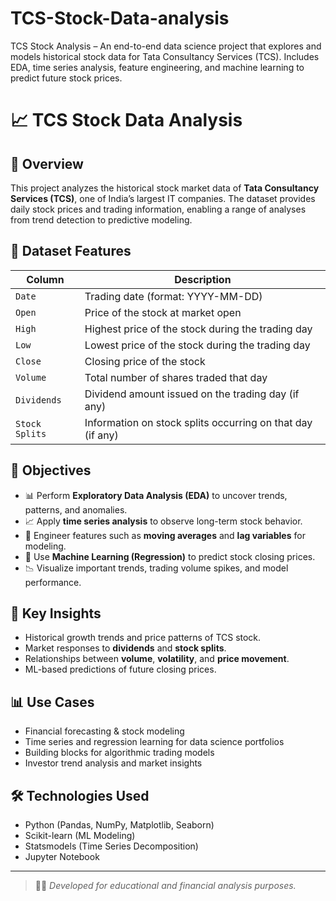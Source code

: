# TCS-Stock-Data-analysis
TCS Stock Analysis – An end-to-end data science project that explores and models historical stock data for Tata Consultancy Services (TCS). Includes EDA, time series analysis, feature engineering, and machine learning to predict future stock prices.


# 📈 TCS Stock Data Analysis

## 📄 Overview
This project analyzes the historical stock market data of **Tata Consultancy Services (TCS)**, one of India’s largest IT companies. The dataset provides daily stock prices and trading information, enabling a range of analyses from trend detection to predictive modeling.

## 📂 Dataset Features

| Column         | Description                                                  |
|----------------|--------------------------------------------------------------|
| `Date`         | Trading date (format: YYYY-MM-DD)                            |
| `Open`         | Price of the stock at market open                            |
| `High`         | Highest price of the stock during the trading day            |
| `Low`          | Lowest price of the stock during the trading day             |
| `Close`        | Closing price of the stock                                    |
| `Volume`       | Total number of shares traded that day                       |
| `Dividends`    | Dividend amount issued on the trading day (if any)           |
| `Stock Splits` | Information on stock splits occurring on that day (if any)   |

## 🎯 Objectives

- 📊 Perform **Exploratory Data Analysis (EDA)** to uncover trends, patterns, and anomalies.
- 📈 Apply **time series analysis** to observe long-term stock behavior.
- 🧮 Engineer features such as **moving averages** and **lag variables** for modeling.
- 🤖 Use **Machine Learning (Regression)** to predict stock closing prices.
- 📉 Visualize important trends, trading volume spikes, and model performance.

## 🧠 Key Insights

- Historical growth trends and price patterns of TCS stock.
- Market responses to **dividends** and **stock splits**.
- Relationships between **volume**, **volatility**, and **price movement**.
- ML-based predictions of future closing prices.

## 📊 Use Cases

- Financial forecasting & stock modeling
- Time series and regression learning for data science portfolios
- Building blocks for algorithmic trading models
- Investor trend analysis and market insights

## 🛠️ Technologies Used

- Python (Pandas, NumPy, Matplotlib, Seaborn)
- Scikit-learn (ML Modeling)
- Statsmodels (Time Series Decomposition)
- Jupyter Notebook

---

> 👨‍💻 _Developed for educational and financial analysis purposes._  

